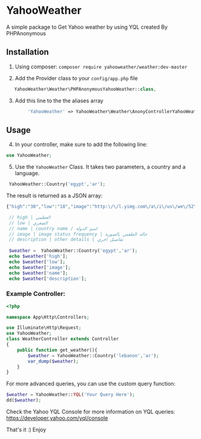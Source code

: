 # YahooWeather
A simple package to Get Yahoo weather by using YQL created By PHPAnonymous
## Installation
1. Using composer: `composer require yahooweather/weather:dev-master `

2. Add the Provider class to your `config/app.php` file

```php 
   YahooWeather\Weather\PHPAnonymousYahooWeather::class,
```

3. Add this line to the the aliases array 

```php 
        'YahooWeather' => YahooWeather\Weather\AnonyControllerYahooWeather::class,
```

## Usage

4. In your controller, make sure to add the following line:
```php
use YahooWeather;
```

5. Use the `YahooWeather` Class. It takes two parameters, a country and a language. 

```php
 YahooWeather::Country('egypt','ar');
```

The result is returned as a JSON array: 
 
 ```php 
 {"high":"30","low":"18","image":"http:\/\/l.yimg.com\/a\/i\/us\/we\/52\/32.gif","name":"egypt","description":"\n\nCurrent Conditions:\nSunny\n\n\nForecast:\n Mon - Mostly Sunny. High: 30Low: 18\n Tue - Sunny. High: 32Low: 18\n Wed - Partly Cloudy. High: 33Low: 18\n Thu - Partly Cloudy. High: 33Low: 19\n Fri - Mostly Sunny. High: 33Low: 20\n\n\n\n\n\n\n\n"}
 ```

 
 ```php 
  // high | العظمي
  // low | الصغري
  // name | country name / اسم الدولة
  // image | image status frequency | حالة الطقس بالصورة 
  // description | other details | تفاصيل اخري
  
  $weather =  YahooWeather::Country('egypt','ar');
  echo $weather['high'];
  echo $weather['low'];
  echo $weather['image'];
  echo $weather['name'];
  echo $weather['description'];  
 ```

### Example Controller:
```php
<?php

namespace App\Http\Controllers;

use Illuminate\Http\Request;
use YahooWeather;
class WeatherController extends Controller
{
    public function get_weather(){
    	$weather = YahooWeather::Country('lebanon','ar');
    	var_dump($weather);
    }
}
```

For more advanced queries, you can use the custom query function:
 
 ```php 
 $weather = YahooWeather::YQL('Your Query Here');
 dd($weather);
 ```
 
Check the Yahoo YQL Console for more information on YQL queries: https://developer.yahoo.com/yql/console

That's it :) 
Enjoy
